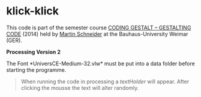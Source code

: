 klick-klick
===========

This code is part of the semester course [CODING GESTALT – GESTALTING CODE](https://github.com/bitcraftlab/Coding-Gestalt) (2014) held by [Martin Schneider](https://github.com/bitcraftlab) at the Bauhaus-University Weimar (GER).

**Processing Version 2**
<p>
The Font *UniversCE-Medium-32.vlw* must be put into a data folder before starting the programme.

> When running the code in processing a *textHolder* will appear. After clicking the mousse the text will alter randomly.
